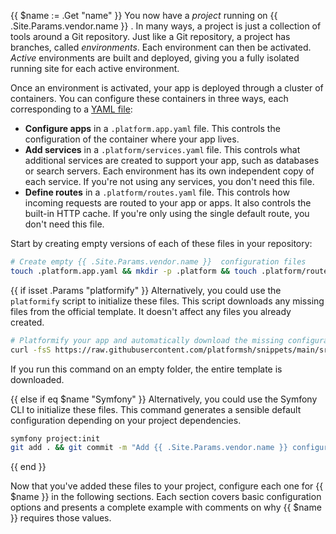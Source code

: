 {{ $name := .Get "name" }}
You now have a *project* running on {{ .Site.Params.vendor.name }} .
In many ways, a project is just a collection of tools around a Git repository.
Just like a Git repository, a project has branches, called *environments*.
Each environment can then be activated.
*Active* environments are built and deployed,
giving you a fully isolated running site for each active environment.

Once an environment is activated, your app is deployed through a cluster of containers.
You can configure these containers in three ways, each corresponding to a [YAML file](/learn/overview/yaml):

- **Configure apps** in a `.platform.app.yaml` file.
  This controls the configuration of the container where your app lives.
- **Add services** in a `.platform/services.yaml` file.
  This controls what additional services are created to support your app,
  such as databases or search servers.
  Each environment has its own independent copy of each service.
  If you're not using any services, you don't need this file.
- **Define routes** in a `.platform/routes.yaml` file.
  This controls how incoming requests are routed to your app or apps.
  It also controls the built-in HTTP cache.
  If you're only using the single default route, you don't need this file.

Start by creating empty versions of each of these files in your repository:

```bash
# Create empty {{ .Site.Params.vendor.name }}  configuration files
touch .platform.app.yaml && mkdir -p .platform && touch .platform/routes.yaml{{ if not (.Get "noService") }} && touch .platform/services.yaml{{ end }}
```

{{ if isset .Params "platformify" }}
Alternatively, you could use the `platformify` script to initialize these files.
This script downloads any missing files from the official template.
It doesn't affect any files you already created.

```bash
# Platformify your app and automatically download the missing configuration files
curl -fsS https://raw.githubusercontent.com/platformsh/snippets/main/src/platformify.sh | { bash /dev/fd/3 -t {{(.Get "platformify")}} ; } 3<&0
```

If you run this command on an empty folder, the entire template is downloaded.

{{ else if eq $name "Symfony" }}
Alternatively, you could use the Symfony CLI to initialize these files.
This command generates a sensible default configuration depending on your project
dependencies.

```bash
symfony project:init
git add . && git commit -m "Add {{ .Site.Params.vendor.name }} configuration files"
```

{{ end }}

Now that you've added these files to your project,
configure each one for {{ $name }} in the following sections.
Each section covers basic configuration options and presents a complete example
with comments on why {{ $name }} requires those values.
